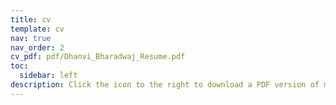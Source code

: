 ```yaml
---
title: cv 
template: cv
nav: true
nav_order: 2
cv_pdf: pdf/Dhanvi_Bharadwaj_Resume.pdf
toc:
  sidebar: left 
description: Click the icon to the right to download a PDF version of my resume.
---
```

